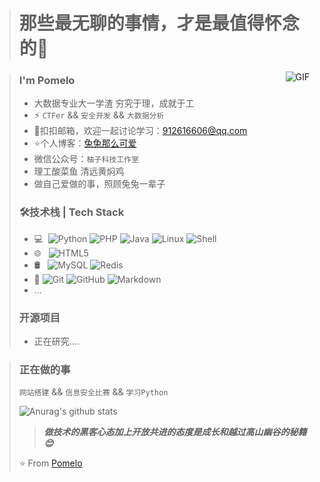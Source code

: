 > # 那些最无聊的事情，才是最值得怀念的👋

<img align="right" alt="GIF" src="https://raw.githubusercontent.com/JoeyBling/JoeyBling/master/pic/pusheencode.gif" />

> ### I'm Pomelo
> * 大数据专业大一学渣 穷究于理，成就于工
> * ⚡ `CTFer` && `安全开发` && `大数据分析`
> * 💬扣扣邮箱，欢迎一起讨论学习：[912616606@qq.com](mailto:912616606@qq.com)
> * ⭐个人博客：[兔兔那么可爱](http://silvercrow.ltd//)
> * 微信公众号：`柚子科技工作室`
> * 理工酸菜鱼 清远黄焖鸡
> * 做自己爱做的事，照顾兔兔一辈子
> 
> ### 🛠技术栈 | Tech Stack
> * 💻  ![Python](https://camo.githubusercontent.com/021899bb137367b4663ff8f005218e99337848d6c6d3d835048ebaa8af4c1714/68747470733a2f2f696d672e736869656c64732e696f2f62616467652f707974686f6e2d332d626c7565)  ![PHP](https://camo.githubusercontent.com/e6f6bd23dffc40bb9c321daa8bbad319ec3c54bb9ac9378025535e1dc4b89130/68747470733a2f2f696d672e736869656c64732e696f2f62616467652f5048502d322d627269676874677265656e) ![Java](https://camo.githubusercontent.com/8084c05ea61084a30448c5b8f581d0389c7ab4fbf46593e3499e59809b2c6395/68747470733a2f2f696d672e736869656c64732e696f2f62616467652f2d4a6176612d3333333333333f7374796c653d666c6174266c6f676f3d4a617661266c6f676f436f6c6f723d303037333936) ![Linux](https://camo.githubusercontent.com/e9da2a14c7b3f9cf9792e943d2a39fd0747cf8d940f640b9b1ae5e66868d7011/68747470733a2f2f696d672e736869656c64732e696f2f62616467652f2d4c696e75782d3333333333333f7374796c653d666c6174266c6f676f3d4c696e7578266c6f676f436f6c6f723d464343363234) ![Shell](https://camo.githubusercontent.com/f25ede3948c3fe2d3492cb09bb9508180eccd10b8e04f07e2c8491e65ba23268/68747470733a2f2f696d672e736869656c64732e696f2f62616467652f426173682d5368656c6c2d6c6967687467726579)
> * 🌐   ![HTML5](https://camo.githubusercontent.com/b1720e127ee280daab63f84b508b29abe2540b02f5f57675765ad07da1315241/68747470733a2f2f696d672e736869656c64732e696f2f62616467652f2d48544d4c352d3333333333333f7374796c653d666c6174266c6f676f3d48544d4c35)
> * 🛢   ![MySQL](https://camo.githubusercontent.com/bd16a09c0ea9b0b7ee8766d187db73f61d5ec35a3c5499119b4d3003c1ee546a/68747470733a2f2f696d672e736869656c64732e696f2f62616467652f2d4d7953514c2d3333333333333f7374796c653d666c6174266c6f676f3d6d7973716c) ![Redis](https://camo.githubusercontent.com/818bc92eac45803f5cca39e80223ae4a3c5f5e6fdd212771cfd830abc16e8090/68747470733a2f2f696d672e736869656c64732e696f2f62616467652f52656469732d332d726564)
> * 🔧 ![Git](https://camo.githubusercontent.com/3ea1c940cc08da19f16d17ca0c4704397dac1f12a1bb73f1174ae504c3e80a85/68747470733a2f2f696d672e736869656c64732e696f2f62616467652f2d4769742d3333333333333f7374796c653d666c6174266c6f676f3d676974) ![GitHub](https://camo.githubusercontent.com/544426317a6c6226b7f6b3367232378ea367aa5001a41da4f302a77f9959909f/68747470733a2f2f696d672e736869656c64732e696f2f62616467652f2d4769744875622d3333333333333f7374796c653d666c6174266c6f676f3d676974687562) ![Markdown](https://camo.githubusercontent.com/cc37a8be0aeac01251fe533495a2b7f376eebbcc9017ebead3fed8121de5de43/68747470733a2f2f696d672e736869656c64732e696f2f62616467652f2d4d61726b646f776e2d3333333333333f7374796c653d666c6174266c6f676f3d6d61726b646f776e)
> * ...
> 
> ### 开源项目
> * 正在研究....

> ### 正在做的事
> `网站搭建` && `信息安全比赛` && `学习Python`
> 
> ![Anurag's github stats](https://camo.githubusercontent.com/b547b7e86ab3f24f3d0e28374119b2b6b4087fe2ac17c133f8ca361599bf2a65/68747470733a2f2f6769746875622d726561646d652d73746174732e76657263656c2e6170702f6170693f757365726e616d653d47726170656672756974546563686e6f6c6f67792673686f775f69636f6e733d74727565267468656d653d7261646963616c)
> 
> > _**做技术的黑客心态加上开放共进的态度是成长和越过高山幽谷的秘籍😊**_
> 
> ⭐️ From [Pomelo](https://github.com/GrapefruitTechnology)

